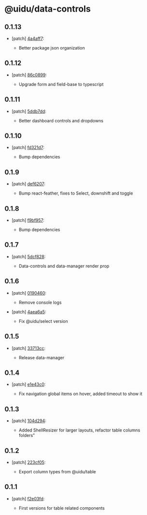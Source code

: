 # @uidu/data-controls

## 0.1.13
- [patch] [4a4aff7](https://github.org/uidu-org/guidu/commits/4a4aff7):

  - Better package json organization

## 0.1.12
- [patch] [86c0899](https://github.org/uidu-org/guidu/commits/86c0899):

  - Upgrade form and field-base to typescript

## 0.1.11
- [patch] [5ddb7dd](https://github.org/uidu-org/guidu/commits/5ddb7dd):

  - Better dashboard controls and dropdowns

## 0.1.10
- [patch] [fd321d7](https://github.org/uidu-org/guidu/commits/fd321d7):

  - Bump dependencies

## 0.1.9
- [patch] [def6207](https://github.org/uidu-org/guidu/commits/def6207):

  - Bump react-feather, fixes to Select, downshift and toggle

## 0.1.8
- [patch] [f9bf957](https://github.org/uidu-org/guidu/commits/f9bf957):

  - Bump dependencies

## 0.1.7
- [patch] [5dcf828](https://github.org/uidu-org/guidu/commits/5dcf828):

  - Data-controls and data-manager render prop

## 0.1.6
- [patch] [0190460](https://github.org/uidu-org/guidu/commits/0190460):

  - Remove console logs
- [patch] [4aea6a5](https://github.org/uidu-org/guidu/commits/4aea6a5):

  - Fix @uidu/select version

## 0.1.5
- [patch] [33713cc](https://github.org/uidu-org/guidu/commits/33713cc):

  - Release data-manager

## 0.1.4
- [patch] [e1e43c0](https://github.org/uidu-org/guidu/commits/e1e43c0):

  - Fix navigation global items on hover, added timeout to show it

## 0.1.3
- [patch] [104d294](https://github.org/uidu-org/guidu/commits/104d294):

  - Added ShellResizer for larger layouts, refactor table columns folders"

## 0.1.2
- [patch] [223cf05](https://github.org/uidu-org/guidu/commits/223cf05):

  - Export column types from @uidu/table

## 0.1.1
- [patch] [f2e03fd](https://github.org/uidu-org/guidu/commits/f2e03fd):

  - First versions for table related components
